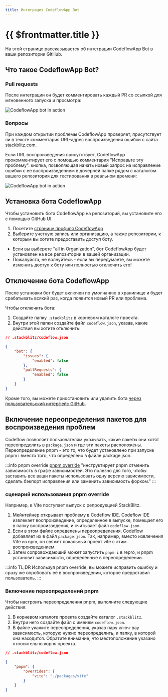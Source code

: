 ```yaml
---
title: Интеграция CodeflowApp Bot
---
```


# {{ $frontmatter.title }}

На этой странице рассказывается об интеграции CodeflowApp Bot в ваши репозитории GitHub.

## Что такое CodeflowApp Bot?

<!--@include: ./parts/codeflowapp-bot.md-->

### Pull requests
После интеграции он будет комментировать каждый PR со ссылкой для мгновенного запуска и просмотра:

<img lang="en" src="./assets/codeflowapp-pr.jpg" alt="CodeflowApp bot in action" style="max-width: 550px"/>

### Вопросы

При каждом открытии проблемы CodeflowApp проверяет, присутствует ли в тексте комментария URL-адрес воспроизведения ошибки с сайта stackblitz.com.

Если URL воспроизведения присутствует, CodeflowApp прокомментирует его с помощью комментария "Исправьте эту проблему". кнопка, позволяющая начать новый запрос на исправление ошибки с ее воспроизведением в дочерней папке рядом с каталогом вашего репозитория для тестирования в реальном времени:

<img lang="en" src="./assets/codeflowapp-issue.jpg" alt="CodeflowApp bot in action" style="max-width: 550px"/>

## Установка бота CodeflowApp

Чтобы установить бота CodeflowApp на репозиторий, вы установите его с помощью GitHub UI.

1. Посетите [страницу профиля CodeflowApp](https://stackblitz.com/install-github-app)
2. Выберите учетную запись или организацию, а также репозитории, к которым вы хотите предоставить доступ боту. 
  - Если вы выберете "all in Organization", бот CodeflowApp будет установлен на все репозитории в вашей организации.
  - Пожалуйста, не волнуйтесь - если вы передумаете, вы можете изменить доступ к боту или полностью отключить его!

<!--@include: ./parts/installing-codeflowapp.md-->

## Отключение бота CodeflowApp

После установки бот будет включен по умолчанию в хранилище и будет срабатывать всякий раз, когда появится новый PR или проблема.

Чтобы отключить бота:

1. Создайте папку `.stackblitz` в корневом каталоге проекта.
2. Внутри этой папки создайте файл `codeflow.json`, указав, какие действия вы хотите отключить:

```json
// .stackblitz/codeflow.json

{
    "bot": {
        "issues": {
            "enabled": false
        },
        "pullRequests": {
            "enabled": false
        }
    }
}
```

Кроме того, вы можете приостановить или удалить бота [через пользовательский интерфейс GitHub](https://docs.github.com/en/developers/apps/managing-github-apps/deleting-a-github-app).


## Включение переопределения пакетов для воспроизведения проблем

Codeflow позволяет пользователям указывать, какие пакеты они хотят переопределить в `package.json` и где эти пакеты расположены. Переопределение pnpm - это то, что будет установлено при запуске pnpm i вместо того, что определено в файле package.json.

:::info pnpm override
[pnpm override](https://pnpm.io/package_json#pnpmoverrides) "инструктирует pnpm отменить зависимость в графе зависимостей. Это полезно для того, чтобы заставить все ваши пакеты использовать одну версию зависимости, сделать бэкпорт исправления или заменить зависимость форком."
:::

### сценарий использования pnpm override

Например, в Vite поступает выпуск с репродукцией StackBlitz.
1. Мейнтейнер открывает проблему в Codeflow IDE. Codeflow IDE извлекает воспроизведение, определенное в выпуске, помещает его в папку воспроизведения, и
считывает файл `codeflow.json`. 
2. Если в этом файле определены переопределения, Codeflow добавляет их в файл `package.json`. Так, например, вместо извлечения Vite из npm, он свяжет локальный проект vite с этим воспроизведением.
3. Затем сопровождающий может запустить `pnpm i` в repro, и pnpm установит зависимости, определённые в переопределении.

:::info TL;DR
Используя pnpm override, вы можете исправить ошибку и сразу же опробовать её в воспроизведении, которое предоставил пользователь.
:::

### Включение переопределений pnpm

Чтобы настроить переопределения pnpm, выполните следующие действия:
1. В корневом каталоге проекта создайте каталог `.stackblitz`.
2. Внутри него создайте файл с именем `codeflow.json`.
3. В файле укажите переопределения, указав пару ключ-вау зависимость, которую нужно переопределить, и папку, в которой она находится. Обратите внимание, что местоположение указано относительно корня проекта.

```json
// .stackblitz/codeflow.json

{
    "pnpm": {
        "overrides": {
            "vite": "./packages/vite"
        }
    }
}
```
